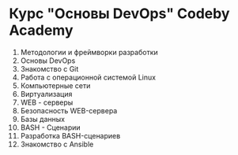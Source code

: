 # Курс "Основы DevOps" Codeby Academy

1. Методологии и фреймворки разработки  
2. Основы DevOps  
3. Знакомство с Git  
4. Работа с операционной системой Linux  
5. Компьютерные сети 
6. Виртуализация
7. WEB - серверы
8. Безопасность WEB-сервера
9. Базы данных
10. BASH - Cценарии
11. Разработка BASH-сценариев
12. Знакомство с Ansible